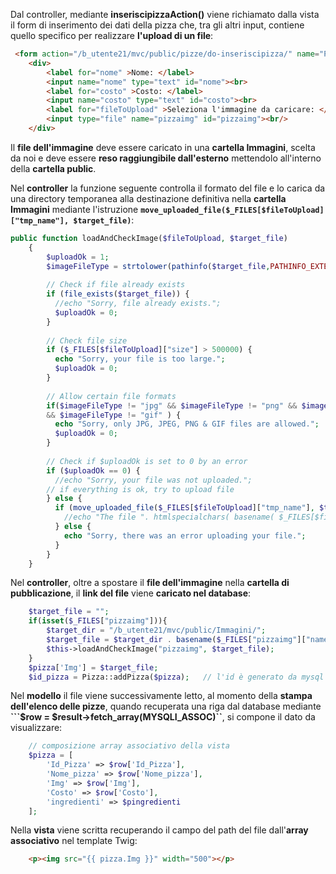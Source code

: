 
Dal controller, mediante **inseriscipizzaAction()** viene richiamato dalla vista il form di inserimento dei dati della pizza che, tra gli altri input, contiene quello specifico per realizzare **l'upload di un file**:

```HTML
 <form action="/b_utente21/mvc/public/pizze/do-inseriscipizza/" name="Pizze_Form" method="post" enctype="multipart/form-data">
	<div>
		<label for="nome" >Nome: </label>
		<input name="nome" type="text" id="nome"><br>
		<label for="costo" >Costo: </label>
		<input name="costo" type="text" id="costo"><br>
		<label for="fileToUpload" >Seleziona l'immagine da caricare: </label>
		<input type="file" name="pizzaimg" id="pizzaimg"><br/>
	</div>

```

Il **file dell'immagine** deve essere caricato in una **cartella Immagini**, scelta da noi e deve essere **reso raggiungibile dall'esterno** mettendolo all'interno della **cartella public**.

Nel **controller** la funzione seguente controlla il formato del file e lo carica da una directory temporanea alla destinazione definitiva nella **cartella Immagini** mediante l'istruzione **```move_uploaded_file($_FILES[$fileToUpload]["tmp_name"], $target_file)```**:

```PHP
public function loadAndCheckImage($fileToUpload, $target_file)
    {
    	$uploadOk = 1;
        $imageFileType = strtolower(pathinfo($target_file,PATHINFO_EXTENSION));
        
    	// Check if file already exists
        if (file_exists($target_file)) {
          //echo "Sorry, file already exists.";
          $uploadOk = 0;
        }
        
        // Check file size
        if ($_FILES[$fileToUpload]["size"] > 500000) {
          echo "Sorry, your file is too large.";
          $uploadOk = 0;
        }
        
        // Allow certain file formats
        if($imageFileType != "jpg" && $imageFileType != "png" && $imageFileType != "jpeg"
        && $imageFileType != "gif" ) {
          echo "Sorry, only JPG, JPEG, PNG & GIF files are allowed.";
          $uploadOk = 0;
        }
        
        // Check if $uploadOk is set to 0 by an error
        if ($uploadOk == 0) {
          //echo "Sorry, your file was not uploaded.";
        // if everything is ok, try to upload file
        } else {
          if (move_uploaded_file($_FILES[$fileToUpload]["tmp_name"], $target_file)) {
            //echo "The file ". htmlspecialchars( basename( $_FILES[$fileToUpload]["name"])). " has been uploaded.";
          } else {
            echo "Sorry, there was an error uploading your file.";
          }
        }
    }
```

Nel **controller**, oltre a spostare il **file dell'immagine** nella **cartella di pubblicazione**, il **link del file** viene **caricato nel database**:
```PHP
	$target_file = "";
	if(isset($_FILES["pizzaimg"])){
		$target_dir = "/b_utente21/mvc/public/Immagini/";
		$target_file = $target_dir . basename($_FILES["pizzaimg"]["name"]);
		$this->loadAndCheckImage("pizzaimg", $target_file);
	}
	$pizza['Img'] = $target_file;
	$id_pizza = Pizza::addPizza($pizza);   // l'id è generato da mysql
```	

Nel **modello** il file viene successivamente letto, al momento della **stampa dell'elenco delle pizze**, quando
recuperata una riga dal database mediante **```$row = $result->fetch_array(MYSQLI_ASSOC)``**, si compone il dato da visualizzare:
```PHP
	// composizione array associativo della vista
	$pizza = [
		'Id_Pizza' => $row['Id_Pizza'],
		'Nome_pizza' => $row['Nome_pizza'],
		'Img' => $row['Img'],
		'Costo' => $row['Costo'],
		'ingredienti' => $pingredienti
	];
```	

Nella **vista** viene scritta recuperando il campo del path del file dall'**array associativo** nel template Twig:
```HTML	
	<p><img src="{{ pizza.Img }}" width="500"></p>
```
